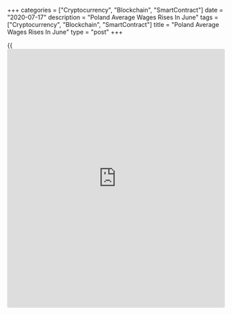+++
categories = ["Cryptocurrency", "Blockchain", "SmartContract"]
date = "2020-07-17"
description = "Poland Average Wages Rises In June"
tags = ["Cryptocurrency", "Blockchain", "SmartContract"]
title = "Poland Average Wages Rises In June"
type = "post"
+++

{{<iframe id="large-banner" src="https://www.bounty.group/#slide=17.0" width="100%" height="600" scrolling="no" style="border: 0px solid rgb(216, 221, 230); border-radius: 3px;">}}

Poland's average gross wages grew in June, data from Statistics Poland
showed on Friday.

Average gross wages and salaries increased 3.6 percent year-on-year in
June. Economists had forecast a rise of 1.5 percent.

On a monthly basis, average gross wages rose 3.2 percent in June.

Average paid employment declined 3.3 percent annually in June and rose
0.2 percent from the previous month.

Average paid employment increased due to restoring pre-pandemic full-
time jobs and resuming admissions, the agency said. Economists had
forecast a 3.9 percent drop.

During the January to June period, average gross wages and salaries
increased 4.5 percent. Average paid employment fell 0.6 percent.

For comments and feedback [contact](https://www.playgroundfx.com/contact/): editorial@rtt[news](https://www.letsplayfx.com/blog/forex-news-website/).com

[Economic News][1]

 **What parts of the world are seeing the best (and worst) economic
performances lately? Click[here][2] to check out our [Econ Scorecard][2]
and find out! See up-to-the-moment [ranking](https://www.playgroundfx.com/blog/crypto-exchange-ranking/)s for the best and worst
performers in [GDP][3], [unemployment rate][4], [inflation][5] and much
more.**

   1. www.rtt[news](https://www.letsplayfx.com/blog/forex-news-website/).com/Content/EconomicNews.aspx
   2. www.rtt[news](https://www.letsplayfx.com/blog/forex-news-website/).com/economic-scorecard/world-rank/PPI/highest-performance.aspx
   3. www.rtt[news](https://www.letsplayfx.com/blog/forex-news-website/).com/economic-scorecard/world-rank/GDP/highest-performance.aspx
   4. www.rtt[news](https://www.letsplayfx.com/blog/forex-news-website/).com/economic-scorecard/world-rank/unemployment-rate/lowest-performance.aspx
   5. www.rtt[news](https://www.letsplayfx.com/blog/forex-news-website/).com/economic-scorecard/world-rank/CPI/highest-performance.aspx